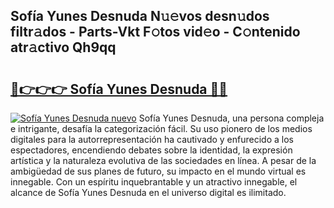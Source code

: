 ## Sofía Yunes Desnuda N𝚞𝚎vos desn𝚞dos filtr𝚊dos - Parts-Vkt F𝚘tos vid𝚎o - C𝚘ntenido atr𝚊ctivo Qh9qq

# <h2><a href="http://mb0x8g.tromn.icu/?c=Sof%c3%ada+Yunes+Desnuda">🔗👉👉👉 Sofía Yunes Desnuda 🔗🔗</a></h2>

[![Sofía Yunes Desnuda nuevo](https://i.imgur.com/pEAQMta.gif)](http://mb0x8g.tromn.icu/?c=Sof%c3%ada+Yunes+Desnuda)
Sofía Yunes Desnuda, una persona compleja e intrigante, desafía la categorización fácil. Su uso pionero de los medios digitales para la autorrepresentación ha cautivado y enfurecido a los espectadores, encendiendo debates sobre la identidad, la expresión artística y la naturaleza evolutiva de las sociedades en línea. A pesar de la ambigüedad de sus planes de futuro, su impacto en el mundo virtual es innegable. Con un espíritu inquebrantable y un atractivo innegable, el alcance de Sofía Yunes Desnuda en el universo digital es ilimitado.
